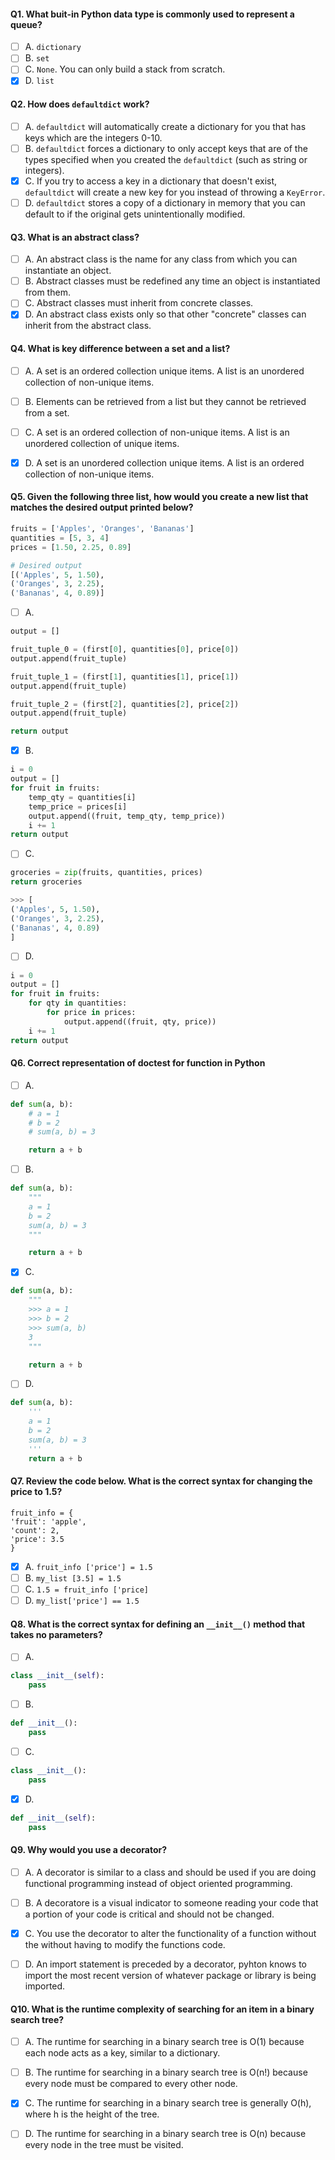 #### Q1. What buit-in Python data type is commonly used to represent a queue?

- [ ] A. `dictionary`
- [ ] B. `set`
- [ ] C. `None`. You can only build a stack from scratch.
- [x] D. `list`

#### Q2. How does `defaultdict` work?

- [ ] A. `defaultdict` will automatically create a dictionary for you that has keys which are the integers 0-10.
- [ ] B. `defaultdict` forces a dictionary to only accept keys that are of the types specified when you created the `defaultdict` (such as string or integers).
- [x] C. If you try to access a key in a dictionary that doesn't exist, `defaultdict` will create a new key for you instead of throwing a `KeyError`.
- [ ] D. `defaultdict` stores a copy of a dictionary in memory that you can default to if the original gets unintentionally modified.

#### Q3. What is an abstract class?

- [ ] A. An abstract class is the name for any class from which you can instantiate an object.
- [ ] B. Abstract classes must be redefined any time an object is instantiated from them.
- [ ] C. Abstract classes must inherit from concrete classes.
- [x] D. An abstract class exists only so that other "concrete" classes can inherit from the abstract class.

#### Q4. What is key difference between a set and a list?

- [ ] A. A set is an ordered collection unique items. A list is an unordered collection of non-unique items.
- [ ] B. Elements can be retrieved from a list but they cannot be retrieved from a set.
- [ ] C. A set is an ordered collection of non-unique items. A list is an unordered collection of unique items.
- [x] D. A set is an unordered collection unique items. A list is an ordered collection of non-unique items.


#### Q5. Given the following three list, how would you create a new list that matches the desired output printed below?

```python
fruits = ['Apples', 'Oranges', 'Bananas']
quantities = [5, 3, 4]
prices = [1.50, 2.25, 0.89]

# Desired output
[('Apples', 5, 1.50),
('Oranges', 3, 2.25),
('Bananas', 4, 0.89)]
```

- [ ] A.

```python
output = []

fruit_tuple_0 = (first[0], quantities[0], price[0])
output.append(fruit_tuple)

fruit_tuple_1 = (first[1], quantities[1], price[1])
output.append(fruit_tuple)

fruit_tuple_2 = (first[2], quantities[2], price[2])
output.append(fruit_tuple)

return output
```

- [x] B.

```python
i = 0
output = []
for fruit in fruits:
    temp_qty = quantities[i]
    temp_price = prices[i]
    output.append((fruit, temp_qty, temp_price))
    i += 1
return output
```

- [ ] C.

```python
groceries = zip(fruits, quantities, prices)
return groceries

>>> [
('Apples', 5, 1.50),
('Oranges', 3, 2.25),
('Bananas', 4, 0.89)
]
```

- [ ] D.

```python
i = 0
output = []
for fruit in fruits:
    for qty in quantities:
        for price in prices:
            output.append((fruit, qty, price))
    i += 1
return output
```



#### Q6. Correct representation of doctest for function in Python

- [ ] A.

```python
def sum(a, b):
    # a = 1
    # b = 2
    # sum(a, b) = 3

    return a + b
```

- [ ] B.

```python
def sum(a, b):
    """
    a = 1
    b = 2
    sum(a, b) = 3
    """

    return a + b
```

- [x] C.

```python
def sum(a, b):
    """
    >>> a = 1
    >>> b = 2
    >>> sum(a, b)
    3
    """

    return a + b
```

- [ ] D.

```python
def sum(a, b):
    '''
    a = 1
    b = 2
    sum(a, b) = 3
    '''
    return a + b
```

#### Q7. Review the code below. What is the correct syntax for changing the price to 1.5?

```
fruit_info = {
'fruit': 'apple',
'count': 2,
'price': 3.5
}
```

- [x] A. `fruit_info ['price'] = 1.5`
- [ ] B. `my_list [3.5] = 1.5`
- [ ] C. `1.5 = fruit_info ['price]`
- [ ] D. `my_list['price'] == 1.5`

#### Q8. What is the correct syntax for defining an `__init__()` method that takes no parameters?

- [ ] A. 

```python
class __init__(self):
    pass
```

- [ ] B. 

```python
def __init__():
    pass
```

- [ ] C. 

```python
class __init__():
    pass
```

- [x] D. 

```python
def __init__(self):
    pass
```

#### Q9. Why would you use a decorator?

- [ ] A. A decorator is similar to a class and should be used if you are doing functional programming instead of object oriented programming.
- [ ] B. A decoratore is a visual indicator to someone reading your code that a portion of your code is critical and should not be changed.
- [x] C. You use the decorator to alter the functionality of a function without the without having to modify the functions code.
- [ ] D. An import statement is preceded by a decorator, pyhton knows to import the most recent version of whatever package or library is being imported.


#### Q10. What is the runtime complexity of searching for an item in a binary search tree?

- [ ] A. The runtime for searching in a binary search tree is O(1) because each node acts as a key, similar to a dictionary.
- [ ] B. The runtime for searching in a binary search tree is O(n!) because every node must be compared to every other node.
- [x] C. The runtime for searching in a binary search tree is generally O(h), where h is the height of the tree.
- [ ] D. The runtime for searching in a binary search tree is O(n) because every node in the tree must be visited.

